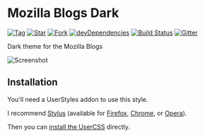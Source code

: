# Mozilla Blogs Dark

[![Tag](https://img.shields.io/github/tag/AfroThundr3007730/Mozilla-Blogs-Dark.svg?label=tag)](https://github.com/AfroThundr3007730/Mozilla-Blogs-Dark/tags)
[![Star](https://github-svg-buttons.herokuapp.com/star.svg?user=AfroThundr3007730&repo=Mozilla-Blogs-Dark&style=flat&background=007ec6)](https://github.com/AfroThundr3007730/Mozilla-Blogs-Dark/stargazers)
[![Fork](https://github-svg-buttons.herokuapp.com/fork.svg?user=AfroThundr3007730&repo=Mozilla-Blogs-Dark&style=flat&background=007ec6)](https://github.com/AfroThundr3007730/Mozilla-Blogs-Dark/fork)
[![devDependencies](https://img.shields.io/david/dev/AfroThundr3007730/Mozilla-Blogs-Dark.svg?label=%20devDependencies%20)](https://david-dm.org/AfroThundr3007730/Mozilla-Blogs-Dark?type=dev)
[![Build Status](https://travis-ci.com/AfroThundr3007730/Mozilla-Blogs-Dark.svg?branch=master)](https://travis-ci.com/AfroThundr3007730/Mozilla-Blogs-Dark)
[![Gitter](https://img.shields.io/gitter/room/AfroThundr3007730/Mozilla-Blogs-Dark.js.svg?maxAge=2592000)](https://gitter.im/StylishThemes/Lobby)

Dark theme for the Mozilla Blogs

![Screenshot](https://i.imgur.com/kPEbJNG.png)

## Installation

You'll need a UserStyles addon to use this style.

I recommend [Stylus][1] (available for [Firefox][2], [Chrome][3], or [Opera][4]).

Then you can [install the UserCSS][5] directly.

[1]: https://add0n.com/stylus.html
[2]: https://addons.mozilla.org/en-US/firefox/addon/styl-us/
[3]: https://chrome.google.com/webstore/detail/stylus/clngdbkpkpeebahjckkjfobafhncgmne
[4]: https://addons.opera.com/en/extensions/details/stylus/
[5]: https://github.com/AfroThundr3007730/Mozilla-Blogs-Dark/raw/master/mozilla-blogs-dark.user.css
